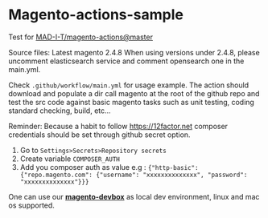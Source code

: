 # Magento-actions-sample

Test for [MAD-I-T/magento-actions@master](https://github.com/MAD-I-T/magento-actions)

Source files: Latest magento 2.4.8
When using versions under 2.4.8, please uncomment elasticsearch service and comment opensearch one in the main.yml.

Check `.github/workflow/main.yml` for usage example.
The action should download and populate a dir call magento at the root of the github repo and test the src code against basic magento tasks such as unit testing, coding standard checking, build, etc... 


Reminder: 
Because a habit to follow https://12factor.net composer credentials should be set through github secret option.

1. Go to `Settings>Secrets>Repository secrets`
2. Create variable `COMPOSER_AUTH`
3. Add you composer auth as value e.g :
   `{"http-basic":{"repo.magento.com": {"username": "xxxxxxxxxxxxxx", "password": "xxxxxxxxxxxxxx"}}}`
   
One can use our **[magento-devbox](https://github.com/MAD-I-T/magento-devbox)** as local dev environment, linux and mac os supported.
